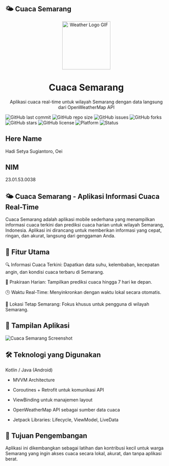 ## 🌤️ Cuaca Semarang

<div align="center">
  <img src="https://raw.githubusercontent.com/gist/ManulMax/2d20af60d709805c55fd784ca7cba4b9/raw/bcfeac7604f674ace63623106eb8bb8471d844a6/github.gif" width="150" alt="Weather Logo GIF" />
  <h1>Cuaca Semarang</h1>
  <p>Aplikasi cuaca real-time untuk wilayah Semarang dengan data langsung dari OpenWeatherMap API</p>
</div>



![GitHub last commit](https://img.shields.io/github/last-commit/kiming-coder/weathersemarang?color=blue)
![GitHub repo size](https://img.shields.io/github/repo-size/kiming-coder/weathersemarang)
![GitHub issues](https://img.shields.io/github/issues/kiming-coder/weathersemarang)
![GitHub forks](https://img.shields.io/github/forks/kiming-coder/weathersemarang?style=social)
![GitHub stars](https://img.shields.io/github/stars/kiming-coder/weathersemarang?style=social)
![GitHub license](https://img.shields.io/github/license/kiming-coder/weathersemarang)
![Platform](https://img.shields.io/badge/platform-Android-green)
![Status](https://img.shields.io/badge/status-Active-brightgreen)


## Here Name
Hadi Setya Sugiantoro, Oei
## NIM
23.01.53.0038

## 🌤️ Cuaca Semarang - Aplikasi Informasi Cuaca Real-Time
Cuaca Semarang adalah aplikasi mobile sederhana yang menampilkan informasi cuaca terkini dan prediksi cuaca harian untuk wilayah Semarang, Indonesia. Aplikasi ini dirancang untuk memberikan informasi yang cepat, ringan, dan akurat, langsung dari genggaman Anda.

## 🚀 Fitur Utama
🔍 Informasi Cuaca Terkini: Dapatkan data suhu, kelembaban, kecepatan angin, dan kondisi cuaca terbaru di Semarang.

📅 Prakiraan Harian: Tampilkan prediksi cuaca hingga 7 hari ke depan.

🕒 Waktu Real-Time: Menyinkronkan dengan waktu lokal secara otomatis.

📍 Lokasi Tetap Semarang: Fokus khusus untuk pengguna di wilayah Semarang.


## 📱 Tampilan Aplikasi


![Cuaca Semarang Screenshot](https://i.postimg.cc/8PwNpxND/Whats-App-Image-2025-07-17-at-18-26-25.jpg)


## 🛠️ Teknologi yang Digunakan
Kotlin / Java (Android)

- MVVM Architecture

- Coroutines + Retrofit untuk komunikasi API

- ViewBinding untuk manajemen layout

- OpenWeatherMap API sebagai sumber data cuaca

- Jetpack Libraries: Lifecycle, ViewModel, LiveData


## 🎯 Tujuan Pengembangan
Aplikasi ini dikembangkan sebagai latihan dan kontribusi kecil untuk warga Semarang yang ingin akses cuaca secara lokal, akurat, dan tanpa aplikasi berat.

